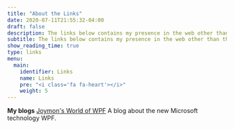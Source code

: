 ```yaml
---
title: "About the Links"
date: 2020-07-11T21:55:32-04:00
draft: false
description: The links below contains my presence in the web other than this site.Those links include my blogs,photo galleries and profiles in various social sites.
subtitle: The links below contains my presence in the web other than this site.Those links include my blogs,photo galleries and profiles in various social sites.
show_reading_time: true
type: links
menu:
  main:
    identifier: Links
    name: Links
    pre: "<i class='fa fa-heart'></i>"
    weight: 5
---
```


**My blogs**
[Joymon's World of WPF](http://www.joyfulwpf.blogspot.com/) A blog about the new Microsoft technology WPF.
 